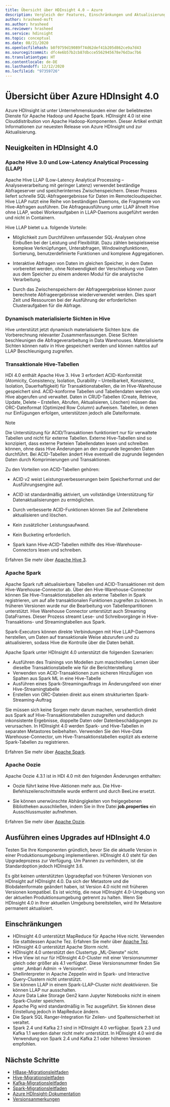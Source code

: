 ```yaml
---
title: Übersicht über HDInsight 4.0 – Azure
description: Vergleich der Features, Einschränkungen und Aktualisierungsempfehlungen zwischen HDInsight 3.6 und HDInsight 4.0.
author: hrasheed-msft
ms.author: hrasheed
ms.reviewer: hrasheed
ms.service: hdinsight
ms.topic: conceptual
ms.date: 08/21/2020
ms.openlocfilehash: b8f9759d19089f74d62def41b205d862ce9a7d43
ms.sourcegitcommit: dfc4e6b57b2cb87dbcce5562945678e76d3ac7b6
ms.translationtype: HT
ms.contentlocale: de-DE
ms.lasthandoff: 12/12/2020
ms.locfileid: "97359726"
---
```

# <a name="azure-hdinsight-40-overview"></a>Übersicht über Azure HDInsight 4.0

Azure HDInsight ist unter Unternehmenskunden einer der beliebtesten Dienste für Apache Hadoop und Apache Spark. HDInsight 4.0 ist eine Clouddistribution von Apache Hadoop-Komponenten. Dieser Artikel enthält Informationen zur neuesten Release von Azure HDInsight und zur Aktualisierung.

## <a name="whats-new-in-hdinsight-40"></a>Neuigkeiten in HDInsight 4.0

### <a name="apache-hive-30-and-low-latency-analytical-processing"></a>Apache Hive 3.0 und Low-Latency Analytical Processing (LLAP)

Apache Hive LLAP (Low-Latency Analytical Processing – Analyseverarbeitung mit geringer Latenz) verwendet beständige Abfrageserver und speicherinternes Zwischenspeichern. Dieser Prozess liefert schnelle SQL-Abfrageergebnisse für Daten im Remotecloudspeicher. Hive LLAP nutzt eine Reihe von beständigen Daemons, die Fragmente von Hive-Abfragen ausführen. Die Abfrageausführung unter LLAP ähnelt Hive ohne LLAP, wobei Workeraufgaben in LLAP-Daemons ausgeführt werden und nicht in Containern.

Hive LLAP bietet u.a. folgende Vorteile:

* Möglichkeit zum Durchführen umfassender SQL-Analysen ohne Einbußen bei der Leistung und Flexibilität. Dazu zählen beispielsweise komplexe Verknüpfungen, Unterabfragen, Windowingfunktionen, Sortierung, benutzerdefinierte Funktionen und komplexe Aggregationen.

* Interaktive Abfragen von Daten im gleichen Speicher, in dem Daten vorbereitet werden, ohne Notwendigkeit der Verschiebung von Daten aus dem Speicher zu einem anderen Modul für die analytische Verarbeitung.

* Durch das Zwischenspeichern der Abfrageergebnisse können zuvor berechnete Abfrageergebnisse wiederverwendet werden. Dies spart Zeit und Ressourcen bei der Ausführung der erforderlichen Clusteraufgaben für die Abfrage.

### <a name="hive-dynamic-materialized-views"></a>Dynamisch materialisierte Sichten in Hive

Hive unterstützt jetzt dynamisch materialisierte Sichten bzw. die Vorberechnung relevanter Zusammenfassungen. Diese Sichten beschleunigen die Abfrageverarbeitung in Data Warehouses. Materialisierte Sichten können nativ in Hive gespeichert werden und können nahtlos auf LLAP Beschleunigung zugreifen.

### <a name="hive-transactional-tables"></a>Transaktionale Hive-Tabellen

HDI 4.0 enthält Apache Hive 3. Hive 3 erfordert ACID-Konformität (Atomicity, Consistency, Isolation, Durability – Unteilbarkeit, Konsistenz, Isolation, Dauerhaftigkeit) für Transaktionstabellen, die im Hive-Warehouse gespeichert sind. ACID-konforme Tabellen und Tabellendaten werden von Hive abgerufen und verwaltet. Daten in CRUD-Tabellen (Create, Retrieve, Update, Delete – Erstellen, Abrufen, Aktualisieren, Löschen) müssen das ORC-Dateiformat (Optimized Row Column) aufweisen. Tabellen, in denen nur Einfügungen erfolgen, unterstützen jedoch alle Dateiformate. 

> [!Note]
> Die Unterstützung für ACID/Transaktionen funktioniert nur für verwaltete Tabellen und nicht für externe Tabellen. Externe Hive-Tabellen sind so konzipiert, dass externe Parteien Tabellendaten lesen und schreiben können, ohne dass Hive Änderungen an den zugrunde liegenden Daten durchführt. Bei ACID-Tabellen ändert Hive eventuell die zugrunde liegenden Daten durch Komprimierungen und Transaktionen.

Zu den Vorteilen von ACID-Tabellen gehören:

* ACID v2 weist Leistungsverbesserungen beim Speicherformat und der Ausführungsengine auf.

* ACID ist standardmäßig aktiviert, um vollständige Unterstützung für Datenaktualisierungen zu ermöglichen.

* Durch verbesserte ACID-Funktionen können Sie auf Zeilenebene aktualisieren und löschen.

* Kein zusätzlicher Leistungsaufwand.

* Kein Bucketing erforderlich.

* Spark kann Hive-ACID-Tabellen mithilfe des Hive-Warehouse-Connectors lesen und schreiben.

Erfahren Sie mehr über [Apache Hive 3](https://docs.hortonworks.com/HDPDocuments/HDP3/HDP-3.0.0/hive-overview/content/hive_whats_new_in_this_release_hive.html).

### <a name="apache-spark"></a>Apache Spark

Apache Spark ruft aktualisierbare Tabellen und ACID-Transaktionen mit dem Hive-Warehouse-Connector ab. Über den Hive-Warehouse-Connector können Sie Hive-Transaktionstabellen als externe Tabellen in Spark registrieren, um auf alle transaktionalen Funktionen zugreifen zu können. In früheren Versionen wurde nur die Bearbeitung von Tabellenpartitionen unterstützt. Hive Warehouse Connector unterstützt auch Streaming DataFrames.  Dieser Prozess streamt Lese- und Schreibvorgänge in Hive- Transaktions- und Streamingtabellen aus Spark.

Spark-Executors können direkte Verbindungen mit Hive LLAP-Daemons herstellen, um Daten auf transaktionale Weise abzurufen und zu aktualisieren, sodass Hive die Kontrolle über die Daten behält.

Apache Spark unter HDInsight 4.0 unterstützt die folgenden Szenarien:

* Ausführen des Trainings von Modellen zum maschinellen Lernen über dieselbe Transaktionstabelle wie für die Berichterstellung
* Verwenden von ACID-Transaktionen zum sicheren Hinzufügen von Spalten aus Spark ML in eine Hive-Tabelle
* Ausführen eines Spark-Streamingauftrags im Änderungsfeed von einer Hive-Streamingtabelle
* Erstellen von ORC-Dateien direkt aus einem strukturierten Spark-Streaming-Auftrag

Sie müssen sich keine Sorgen mehr darum machen, versehentlich direkt aus Spark auf Hive-Transaktionstabellen zuzugreifen und dadurch inkonsistente Ergebnisse, doppelte Daten oder Datenbeschädigungen zu verursachen. In HDInsight 4.0 werden Spark- und Hive-Tabellen in separaten Metastores beibehalten. Verwenden Sie den Hive-Data Warehouse-Connector, um Hive-Transaktionstabellen explizit als externe Spark-Tabellen zu registrieren.

Erfahren Sie mehr über [Apache Spark](https://docs.hortonworks.com/HDPDocuments/HDP3/HDP-3.0.0/spark-overview/content/analyzing_data_with_apache_spark.html).

### <a name="apache-oozie"></a>Apache Oozie

Apache Oozie 4.3.1 ist in HDI 4.0 mit den folgenden Änderungen enthalten:

* Oozie führt keine Hive-Aktionen mehr aus. Die Hive-Befehlszeilenschnittstelle wurde entfernt und durch BeeLine ersetzt.

* Sie können unerwünschte Abhängigkeiten von freigegebenen Bibliotheken ausschließen, indem Sie in Ihre Datei **job.properties** ein Ausschlussmuster aufnehmen.

Erfahren Sie mehr über [Apache Oozie](https://docs.hortonworks.com/HDPDocuments/HDP3/HDP-3.0.0/release-notes/content/patch_oozie.html).

## <a name="how-to-upgrade-to-hdinsight-40"></a>Ausführen eines Upgrades auf HDInsight 4.0

Testen Sie Ihre Komponenten gründlich, bevor Sie die aktuelle Version in einer Produktionsumgebung implementieren. HDInsight 4.0 steht für den Upgradeprozess zur Verfügung. Um Pannen zu verhindern, ist die Standardoption jedoch HDInsight 3.6.

Es gibt keinen unterstützten Upgradepfad von früheren Versionen von HDInsight auf HDInsight 4.0. Da sich der Metastore und die Blobdatenformate geändert haben, ist Version 4.0 nicht mit früheren Versionen kompatibel. Es ist wichtig, die neue HDInsight 4.0-Umgebung von der aktuellen Produktionsumgebung getrennt zu halten. Wenn Sie HDInsight 4.0 in Ihrer aktuellen Umgebung bereitstellen, wird Ihr Metastore permanent aktualisiert.  

## <a name="limitations"></a>Einschränkungen

* HDInsight 4.0 unterstützt MapReduce für Apache Hive nicht. Verwenden Sie stattdessen Apache Tez. Erfahren Sie mehr über [Apache Tez](https://tez.apache.org/).
* HDInsight 4.0 unterstützt Apache Storm nicht.
* HDInsight 4.0 unterstützt den Clustertyp „ML-Dienste" nicht.
* Hive View ist nur für HDInsight 4.0-Cluster mit einer Versionsnummer gleich oder größer als 4.1 verfügbar. Diese Versionsnummer finden Sie unter „Ambari Admin -> Versionen“.
* Shellinterpreter in Apache Zeppelin wird in Spark- und Interactive Query-Clustern nicht unterstützt.
* Sie können LLAP in einem Spark-LLAP-Cluster nicht *deaktivieren*. Sie können LLAP nur ausschalten.
* Azure Data Lake Storage Gen2 kann Jupyter Notebooks nicht in einem Spark-Cluster speichern.
* Apache Pig wird standardmäßig in Tez ausgeführt. Sie können diese Einstellung jedoch in MapReduce ändern.
* Die Spark SQL Ranger-Integration für Zeilen- und Spaltensicherheit ist veraltet.
* Spark 2.4 und Kafka 2.1 sind in HDInsight 4.0 verfügbar. Spark 2.3 und Kafka 1.1 werden daher nicht mehr unterstützt. In HDInsight 4.0 wird die Verwendung von Spark 2.4 und Kafka 2.1 oder höheren Versionen empfohlen.

## <a name="next-steps"></a>Nächste Schritte

* [HBase-Migrationsleitfaden](./hbase/apache-hbase-migrate-new-version.md)
* [Hive-Migrationsleitfaden](./interactive-query/apache-hive-migrate-workloads.md)
* [Kafka-Migrationsleitfaden](./kafka/migrate-versions.md)
* [Spark-Migrationsleitfaden](./spark/migrate-versions.md)
* [Azure HDInsight-Dokumentation](index.yml)
* [Versionsanmerkungen](hdinsight-release-notes.md)
